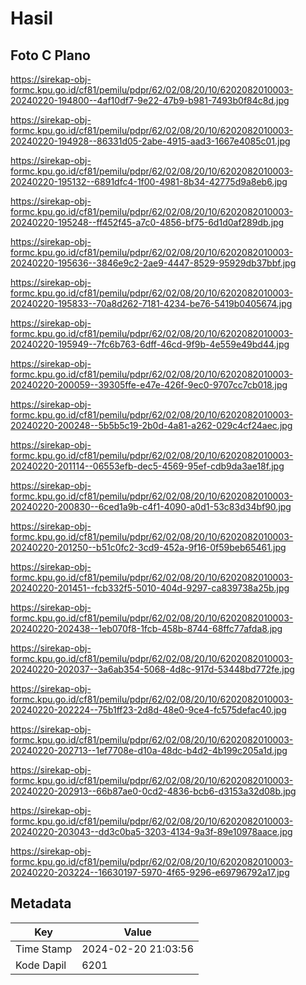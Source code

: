 # Hasil

## Foto C Plano

https://sirekap-obj-formc.kpu.go.id/cf81/pemilu/pdpr/62/02/08/20/10/6202082010003-20240220-194800--4af10df7-9e22-47b9-b981-7493b0f84c8d.jpg

https://sirekap-obj-formc.kpu.go.id/cf81/pemilu/pdpr/62/02/08/20/10/6202082010003-20240220-194928--86331d05-2abe-4915-aad3-1667e4085c01.jpg

https://sirekap-obj-formc.kpu.go.id/cf81/pemilu/pdpr/62/02/08/20/10/6202082010003-20240220-195132--6891dfc4-1f00-4981-8b34-42775d9a8eb6.jpg

https://sirekap-obj-formc.kpu.go.id/cf81/pemilu/pdpr/62/02/08/20/10/6202082010003-20240220-195248--ff452f45-a7c0-4856-bf75-6d1d0af289db.jpg

https://sirekap-obj-formc.kpu.go.id/cf81/pemilu/pdpr/62/02/08/20/10/6202082010003-20240220-195636--3846e9c2-2ae9-4447-8529-95929db37bbf.jpg

https://sirekap-obj-formc.kpu.go.id/cf81/pemilu/pdpr/62/02/08/20/10/6202082010003-20240220-195833--70a8d262-7181-4234-be76-5419b0405674.jpg

https://sirekap-obj-formc.kpu.go.id/cf81/pemilu/pdpr/62/02/08/20/10/6202082010003-20240220-195949--7fc6b763-6dff-46cd-9f9b-4e559e49bd44.jpg

https://sirekap-obj-formc.kpu.go.id/cf81/pemilu/pdpr/62/02/08/20/10/6202082010003-20240220-200059--39305ffe-e47e-426f-9ec0-9707cc7cb018.jpg

https://sirekap-obj-formc.kpu.go.id/cf81/pemilu/pdpr/62/02/08/20/10/6202082010003-20240220-200248--5b5b5c19-2b0d-4a81-a262-029c4cf24aec.jpg

https://sirekap-obj-formc.kpu.go.id/cf81/pemilu/pdpr/62/02/08/20/10/6202082010003-20240220-201114--06553efb-dec5-4569-95ef-cdb9da3ae18f.jpg

https://sirekap-obj-formc.kpu.go.id/cf81/pemilu/pdpr/62/02/08/20/10/6202082010003-20240220-200830--6ced1a9b-c4f1-4090-a0d1-53c83d34bf90.jpg

https://sirekap-obj-formc.kpu.go.id/cf81/pemilu/pdpr/62/02/08/20/10/6202082010003-20240220-201250--b51c0fc2-3cd9-452a-9f16-0f59beb65461.jpg

https://sirekap-obj-formc.kpu.go.id/cf81/pemilu/pdpr/62/02/08/20/10/6202082010003-20240220-201451--fcb332f5-5010-404d-9297-ca839738a25b.jpg

https://sirekap-obj-formc.kpu.go.id/cf81/pemilu/pdpr/62/02/08/20/10/6202082010003-20240220-202438--1eb070f8-1fcb-458b-8744-68ffc77afda8.jpg

https://sirekap-obj-formc.kpu.go.id/cf81/pemilu/pdpr/62/02/08/20/10/6202082010003-20240220-202037--3a6ab354-5068-4d8c-917d-53448bd772fe.jpg

https://sirekap-obj-formc.kpu.go.id/cf81/pemilu/pdpr/62/02/08/20/10/6202082010003-20240220-202224--75b1ff23-2d8d-48e0-9ce4-fc575defac40.jpg

https://sirekap-obj-formc.kpu.go.id/cf81/pemilu/pdpr/62/02/08/20/10/6202082010003-20240220-202713--1ef7708e-d10a-48dc-b4d2-4b199c205a1d.jpg

https://sirekap-obj-formc.kpu.go.id/cf81/pemilu/pdpr/62/02/08/20/10/6202082010003-20240220-202913--66b87ae0-0cd2-4836-bcb6-d3153a32d08b.jpg

https://sirekap-obj-formc.kpu.go.id/cf81/pemilu/pdpr/62/02/08/20/10/6202082010003-20240220-203043--dd3c0ba5-3203-4134-9a3f-89e10978aace.jpg

https://sirekap-obj-formc.kpu.go.id/cf81/pemilu/pdpr/62/02/08/20/10/6202082010003-20240220-203224--16630197-5970-4f65-9296-e69796792a17.jpg


## Metadata

| Key        | Value               |
| ---------- | ------------------- |
| Time Stamp | 2024-02-20 21:03:56 |
| Kode Dapil | 6201                |



